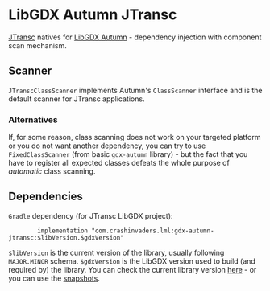 # LibGDX Autumn JTransc
[JTransc](https://github.com/jtransc/gdx-backend-jtransc) natives for [LibGDX Autumn](../..) - dependency injection with component scan mechanism.

## Scanner
`JTranscClassScanner` implements Autumn's `ClassScanner` interface and is the default scanner for JTransc applications.

### Alternatives
If, for some reason, class scanning does not work on your targeted platform or you do not want another dependency, you can try to use `FixedClassScanner` (from basic `gdx-autumn` library) - but the fact that you have to register all expected classes defeats the whole purpose of *automatic* class scanning.

## Dependencies
`Gradle` dependency (for JTransc LibGDX project):
```
        implementation "com.crashinvaders.lml:gdx-autumn-jtransc:$libVersion.$gdxVersion"
```
`$libVersion` is the current version of the library, usually following `MAJOR.MINOR` schema. `$gdxVersion` is the LibGDX version used to build (and required by) the library. You can check the current library version [here](http://search.maven.org/#search|ga|1|g%3A%22com.github.czyzby%22) - or you can use the [snapshots](https://oss.sonatype.org/content/repositories/snapshots/com/github/czyzby/).
